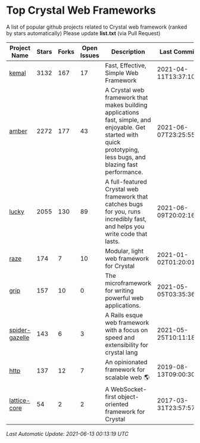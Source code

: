 # Top Crystal Web Frameworks

A list of popular github projects related to Crystal web framework (ranked by stars automatically)
Please update **list.txt** (via Pull Request)

| Project Name | Stars | Forks | Open Issues | Description | Last Commit |
| ------------ | ----- | ----- | ----------- | ----------- | ----------- |
| [kemal](https://github.com/kemalcr/kemal) |3132|167|17|Fast, Effective, Simple Web Framework|2021-04-11T13:37:10Z|
| [amber](https://github.com/amberframework/amber) |2272|177|43|A Crystal web framework that makes building applications fast, simple, and enjoyable. Get started with quick prototyping, less bugs, and blazing fast performance.|2021-06-07T23:25:55Z|
| [lucky](https://github.com/luckyframework/lucky) |2055|130|89|A full-featured Crystal web framework that catches bugs for you, runs incredibly fast, and helps you write code that lasts.|2021-06-09T20:02:16Z|
| [raze](https://github.com/samueleaton/raze) |174|7|10|Modular, light web framework for Crystal|2021-01-02T01:20:01Z|
| [grip](https://github.com/grip-framework/grip) |157|10|0|The microframework for writing powerful web applications.|2021-05-05T03:35:36Z|
| [spider-gazelle](https://github.com/spider-gazelle/spider-gazelle) |143|6|3|A Rails esque web framework with a focus on speed and extensibility for crystal lang|2021-05-25T10:11:18Z|
| [http](https://github.com/onyxframework/http) |137|12|7|An opinionated framework for scalable web 🌎|2019-08-13T09:00:30Z|
| [lattice-core](https://github.com/jasonl99/lattice-core) |54|2|2|A WebSocket-first object-oriented framework for Crystal|2017-03-31T23:57:57Z|

*Last Automatic Update: 2021-06-13 00:13:19 UTC*